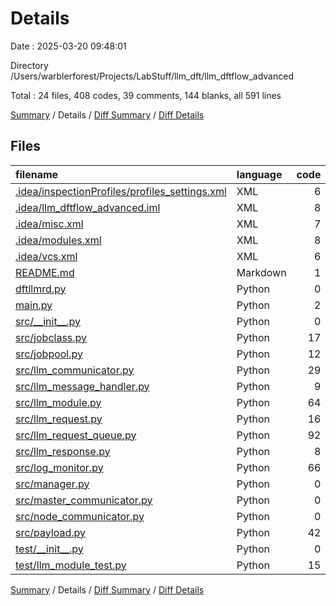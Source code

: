 # Details

Date : 2025-03-20 09:48:01

Directory /Users/warblerforest/Projects/LabStuff/llm_dft/llm_dftflow_advanced

Total : 24 files,  408 codes, 39 comments, 144 blanks, all 591 lines

[Summary](results.md) / Details / [Diff Summary](diff.md) / [Diff Details](diff-details.md)

## Files
| filename | language | code | comment | blank | total |
| :--- | :--- | ---: | ---: | ---: | ---: |
| [.idea/inspectionProfiles/profiles\_settings.xml](/.idea/inspectionProfiles/profiles_settings.xml) | XML | 6 | 0 | 0 | 6 |
| [.idea/llm\_dftflow\_advanced.iml](/.idea/llm_dftflow_advanced.iml) | XML | 8 | 0 | 0 | 8 |
| [.idea/misc.xml](/.idea/misc.xml) | XML | 7 | 0 | 0 | 7 |
| [.idea/modules.xml](/.idea/modules.xml) | XML | 8 | 0 | 0 | 8 |
| [.idea/vcs.xml](/.idea/vcs.xml) | XML | 6 | 0 | 0 | 6 |
| [README.md](/README.md) | Markdown | 1 | 0 | 0 | 1 |
| [dftllmrd.py](/dftllmrd.py) | Python | 0 | 0 | 1 | 1 |
| [main.py](/main.py) | Python | 2 | 10 | 0 | 12 |
| [src/\_\_init\_\_.py](/src/__init__.py) | Python | 0 | 0 | 1 | 1 |
| [src/jobclass.py](/src/jobclass.py) | Python | 17 | 0 | 6 | 23 |
| [src/jobpool.py](/src/jobpool.py) | Python | 12 | 0 | 5 | 17 |
| [src/llm\_communicator.py](/src/llm_communicator.py) | Python | 29 | 5 | 6 | 40 |
| [src/llm\_message\_handler.py](/src/llm_message_handler.py) | Python | 9 | 2 | 6 | 17 |
| [src/llm\_module.py](/src/llm_module.py) | Python | 64 | 0 | 41 | 105 |
| [src/llm\_request.py](/src/llm_request.py) | Python | 16 | 0 | 11 | 27 |
| [src/llm\_request\_queue.py](/src/llm_request_queue.py) | Python | 92 | 7 | 29 | 128 |
| [src/llm\_response.py](/src/llm_response.py) | Python | 8 | 0 | 2 | 10 |
| [src/log\_monitor.py](/src/log_monitor.py) | Python | 66 | 12 | 11 | 89 |
| [src/manager.py](/src/manager.py) | Python | 0 | 0 | 1 | 1 |
| [src/master\_communicator.py](/src/master_communicator.py) | Python | 0 | 0 | 1 | 1 |
| [src/node\_communicator.py](/src/node_communicator.py) | Python | 0 | 0 | 1 | 1 |
| [src/payload.py](/src/payload.py) | Python | 42 | 2 | 16 | 60 |
| [test/\_\_init\_\_.py](/test/__init__.py) | Python | 0 | 0 | 1 | 1 |
| [test/llm\_module\_test.py](/test/llm_module_test.py) | Python | 15 | 1 | 5 | 21 |

[Summary](results.md) / Details / [Diff Summary](diff.md) / [Diff Details](diff-details.md)